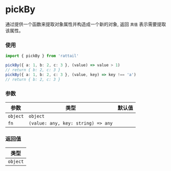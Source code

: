 # pickBy

通过提供一个函数来提取对象属性并构造成一个新的对象, 返回 `真值` 表示需要提取该属性。

### 使用

```ts
import { pickBy } from 'rattail'

pickBy({ a: 1, b: 2, c: 3 }, (value) => value > 1)
// return { b: 2, c: 3 }
pickBy({ a: 1, b: 2, c: 3 }, (value, key) => key !== 'a')
// return { b: 2, c: 3 }
```

### 参数

| 参数     | 类型                               | 默认值 |
| -------- | ---------------------------------- | ------ |
| `object` | `object`                           |        |
| `fn`     | `(value: any, key: string) => any` |        |

### 返回值

| 类型     |
| -------- |
| `object` |
